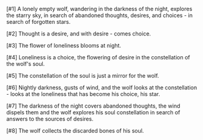 [#1] A lonely empty wolf, wandering in the darkness of the night, explores the starry sky, in search of abandoned thoughts, desires, and choices - in search of forgotten stars.

[#2] Thought is a desire, and with desire - comes choice.

[#3] The flower of loneliness blooms at night.

[#4] Loneliness is a choice, the flowering of desire in the constellation of the wolf's soul.

[#5] The constellation of the soul is just a mirror for the wolf.

[#6] Nightly darkness, gusts of wind, and the wolf looks at the constellation - looks at the loneliness that has become his choice, his star.

[#7] The darkness of the night covers abandoned thoughts, the wind dispels them and the wolf explores his soul constellation in search of answers to the sources of desires.

[#8] The wolf collects the discarded bones of his soul.
